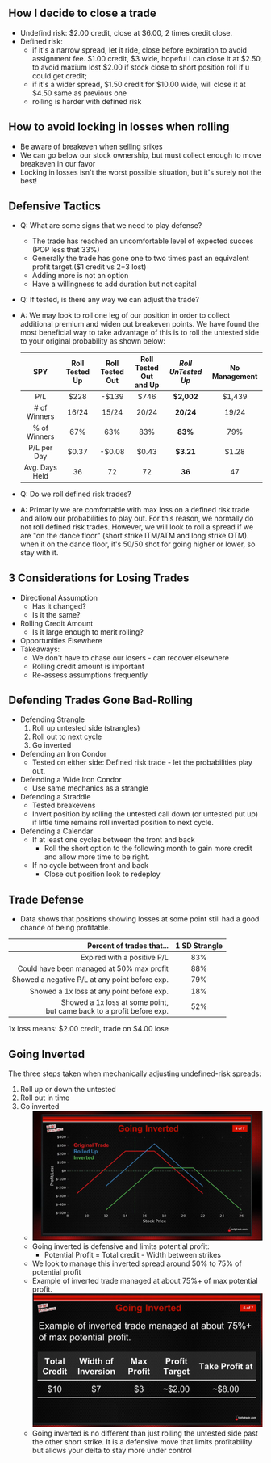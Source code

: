 ## How I decide to close a trade
   * Undefind risk: $2.00 credit, close at $6.00, 2 times credit close.
   * Defined risk: 
       * if it's a narrow spread, let it ride, close before expiration to avoid assignment fee.
                $1.00 credit, $3 wide, hopeful I can close it at $2.50, to avoid maxium lost $2.00
                if stock close to short position roll if u could get credit;
       * if it's a wider spread, $1.50 credit for $10.00 wide, will close it at $4.50 same as previous one
       * rolling is harder with defined risk
## How to avoid locking in losses when rolling
   * Be aware of breakeven when selling srikes
   * We can go below our stock ownership, but must collect enough to move breakeven in our favor
   * Locking in losses isn't the worst possible situation, but it's surely not the best!
## Defensive Tactics
   * Q: What are some signs that we need to play defense?
     * The trade has reached an uncomfortable level of expected succes (POP less that 33%)
     * Generally the trade has gone one to two times past an equivalent profit target.($1 credit vs $2-$3 lost)
     * Adding more is not an option
     * Have a willingness to add duration but not capital
   * Q: If tested, is there any way we can adjust the trade?
   * A: We may look to roll one leg of our position in order to collect additional premium and widen out breakeven points. We have found the most beneficial way to take advantage of this is to roll the untested side to your original probability as shown below:

        |SPY|Roll Tested<br>Up|Roll Tested<br>Out|Roll Tested<br>Out and Up|*Roll UnTested<br>Up*|No Management|
        :---:|:---:|:---:|:---:|:---:|:---:
        P/L|$228|-$139|$746|**$2,002**|$1,439
        \# of Winners|16/24|15/24|20/24|**20/24**|19/24
        % of Winners|67%|63%|83%|**83%**|79%
        P/L per Day|$0.37|-$0.08|$0.43|**$3.21**|$1.28
        Avg. Days Held|36|72|72|**36**|47 

   * Q: Do we roll defined risk trades?
   * A: Primarily we are comfortable with max loss on a defined risk trade and allow our probabilities to play out. For this reason, we normally do not roll defined risk trades. However, we will look to roll a spread if we are "on the dance floor" (short strike ITM/ATM and long strike OTM). when it on the dance floor, it's 50/50 shot for going higher or lower, so stay with it.
## 3 Considerations for Losing Trades
   * Directional Assumption
      * Has it changed?
      * Is it the same?
   * Rolling Credit Amount
      * Is it large enough to merit rolling?
   * Opportunities Elsewhere
   * Takeaways:
      * We don't have to chase our losers - can recover elsewhere
      * Rolling credit amount is important
      * Re-assess assumptions frequently
## Defending Trades Gone Bad-Rolling
   * Defending Strangle
      1. Roll up untested side (strangles)
      2. Roll out to next cycle
      3. Go inverted
   * Defending an Iron Condor
      * Tested on either side: Defined risk trade - let the probabilities play out.
   * Defending a Wide Iron Condor
      * Use same mechanics as a strangle
   * Defending a Straddle
      * Tested breakevens
      * Invert position by rolling the untested call down (or untested put up) if little time remains roll inverted position to next cycle.
   * Defending a Calendar
      * If at least one cycles between the front and back
        * Roll the short option to the following month to gain more credit and allow more time to be right.
      * If no cycle between front and back
        * Close out position look to redeploy
## Trade Defense
   * Data shows that positions showing losses at some point still had a good chance of being profitable.

   |Percent of trades that...|1 SD Strangle|
   ---:|:---:
   Expired with a positive P/L| 83%
   Could have been managed at 50% max profit|88%
   Showed a negative P/L at any point before exp.|79%
   Showed a 1x loss at any point before exp.|18%
   Showed a 1x loss at some point, <br>but came back to a profit before exp.|52%

   1x loss means: $2.00 credit, trade on $4.00 lose
## Going Inverted
   The three steps taken when mechanically adjusting undefined-risk spreads:
   1. Roll up or down the untested
   2. Roll out in time
   3. Go inverted
      * ![alt text](./img/dp.1.png "Inverted")
      * Going inverted is defensive and limits potential profit:
         * Potential Profit = Total credit - Width between strikes
      * We look to manage this inverted spread around 50% to 75% of potential profit
      * Example of inverted trade managed at about 75%+ of max potential profit.
        ![alt text](./img/dp.2.png "Inverted")
      * Going inverted is no different than just rolling the untested side past the other short strike. It is a defensive move that limits profitability but allows your delta to stay more under control